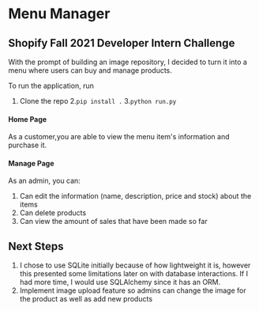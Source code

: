# Menu Manager
## Shopify Fall 2021 Developer Intern Challenge

With the prompt of building an image repository, I decided to turn it into a menu where users can buy and manage products.

To run the application, run
1. Clone the repo
2.`pip install .`
3.`python run.py`

#### Home Page
As a customer,you are able to view the menu item's information and purchase it.

#### Manage Page
As an admin, you can:
1. Can edit the information (name, description, price and stock) about the items
2. Can delete products
3. Can view the amount of sales that have been made so far

## Next Steps
1. I chose to use SQLite initially because of how lightweight it is, however this presented some limitations later on with database interactions. If I had more time, I would use SQLAlchemy since it has an ORM.
2. Implement image upload feature so admins can change the image for the product as well as add new products

